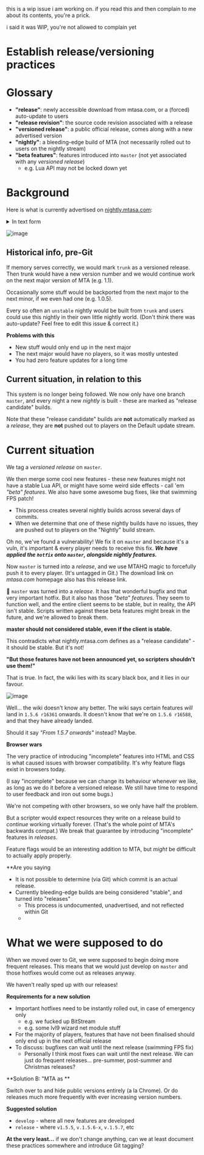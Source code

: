 this is a wip issue i am working on. if you read this and then complain to me about its contents, you're a prick.

i said it was WIP, you're not allowed to complain yet


# Establish release/versioning practices

# Glossary
- **"release"**: newly accessible download from mtasa.com, or a (forced) auto-update to users
- **"release revision"**: the source code revision associated with a release
- **"versioned release"**: a public official release, comes along with a new advertised version
- **"nightly"**: a bleeding-edge build of MTA (not necessarily rolled out to users on the nightly stream)
- **"beta features"**: features introduced into `master` (not yet associated with any _versioned release_)
    - e.g. Lua API may not be locked down yet

# Background
Here is what is currently advertised on [nightly.mtasa.com](https://nightly.mtasa.com):

<details><summary>In text form</summary><br>
<pre>
Changes in our repository will
move from the bottom of the list towards the top and finally into the next release:
  (release) <- release candidate <- untested <- unstable
</pre>

<strong>Flavours:</strong>
<ul>
<li>release candidate: builds that contain stable changes. recommended for end-users.</li>
<li>untested: stuff that is waiting to be tested. report your bugs on our bugtracker. recommended for testers.</li>
<li>unstable: bleeding edge developer builds.</li>
<li>experimental: experimental playground for future features.</li>
</details>

![image](https://user-images.githubusercontent.com/923242/58294337-7bc24480-7dc1-11e9-89da-b4a7a1a091b6.png)

## Historical info, pre-Git
If memory serves correctly, we would mark `trunk` as a versioned release. Then trunk would have a new version number and we would continue work on the next major version of MTA (e.g. 1.1).

Occasionally some stuff would be backported from the next major to the next minor, if we even had one (e.g. 1.0.5).

Every so often an `unstable` nightly would be built from `trunk` and users could use this nightly in their own little nightly world. (Don't think there was auto-update? Feel free to edit this issue & correct it.)

**Problems with this**

- New stuff would only end up in the next major 
- The next major would have no players, so it was mostly untested
- You had zero feature updates for a long time

## Current situation, in relation to this

This system is no longer being followed. We now only have one branch `master`, and every night a new _nightly_ is built - these are marked as "release candidate" builds.

Note that these "release candidate" builds are **not** automatically marked as a _release_, they are **not** pushed out to players on the Default update stream.

# Current situation

We tag a _versioned release_ on `master`.

We then merge some cool new features - these new features might not have a stable Lua API, or might have some weird side effects - call 'em _"beta" features_. We also have some awesome bug fixes, like that swimming FPS patch!

- This process creates several nightly builds across several days of commits.
- When we determine that one of these nightly builds have no issues, they are pushed out to players on the "Nightly" build stream.

Oh no, we've found a vulnerability! We fix it on `master` and because it's a vuln, it's important & every player needs to receive this fix. **_We have applied the `hotfix` onto `master`, alongside nightly features._**

Now `master` is turned into a _release_, and we use MTAHQ magic to forcefully push it to every player. (It's untagged in Git.) The download link on _mtasa.com_ homepage also has this release link.

🚨 `master` was turned into a _release_. It has that wonderful bugfix and that very important hotfix. But it also has those _"beta" features_. They seem to function well, and the entire client seems to be stable, but in reality, the API isn't stable. Scripts written against these beta features might break in the future, and we're allowed to break them.

**master should not considered stable, even if the client is stable.**

This contradicts what nightly.mtasa.com defines as a "release candidate" - it should be stable. But it's not!

**"But those features have not been announced yet, so scripters shouldn't use them!"**

That is true. In fact, the wiki lies with its scary black box, and it lies in our favour.

![image](https://user-images.githubusercontent.com/923242/58296228-bed4e580-7dca-11e9-9f1d-6d6bf1ffc4b9.png)

Well... the wiki doesn't know any better. The wiki says certain features _will_ land in `1.5.6 r16361` onwards. It doesn't know that we're on `1.5.6 r16588`, and that they have already landed.

Should it say _"From 1.5.7 onwards"_ instead? Maybe.

**Browser wars**

The very practice of introducing "incomplete" features into HTML and CSS is what caused issues with browser compatibility. It's why feature flags exist in browsers today.

(I say "incomplete" because we can change its behaviour whenever we like, as long as we do it before a versioned release. We still have time to respond to user feedback and iron out some bugs.)

We're not competing with other browsers, so we only have half the problem.

But a scripter would expect resources they write on a release build to _continue_ working virtually forever. (That's the whole point of MTA's backwards compat.) We break that guarantee by introducing "incomplete" features in _releases_.

Feature flags would be an interesting addition to MTA, but _might_ be difficult to actually apply properly.

**Are you saying 

- It is not possible to determine (via Git) which commit is an actual release.
- Currently bleeding-edge builds are being considered "stable", and turned into "releases"
    - This process is undocumented, unadvertised, and not reflected within Git
    - 

# What we were supposed to do

When we moved over to Git, we were supposed to begin doing more frequent releases. This means that we would just develop on `master` and those hotfixes would come out as releases anyway.

We haven't really sped up with our releases!


**Requirements for a new solution**

- Important hotfixes need to be instantly rolled out, in case of emergency only
    - e.g. we fucked up BitStream
    - e.g. some lvl9 wizard net module stuff
- For the majority of players, features that have not been finalised should only end up in the next official release
- To discuss: bugfixes can wait until the next release (swimming FPS fix)
    - Personally I think most fixes can wait until the next release. We can just do frequent releases... pre-summer, post-summer and Christmas releases?


**Solution B: "MTA as **

Switch over to and hide public versions entirely (a la Chrome). Or do releases much more frequently with ever increasing version numbers. 

**Suggested solution**

- `develop` - where all new features are developed
- `release` - where `v1.5.5`, `v.1.5.6-x`, `v.1.5.7`, etc

**At the very least...**
if we don't change anything, can we at least document these practices somewhere and introduce Git tagging?
